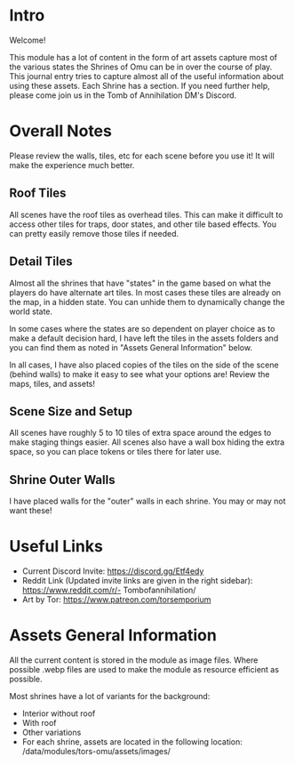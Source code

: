 # Intro
Welcome!

This module has a lot of content in the form of art assets capture most of the various states the Shrines of Omu can be in over the course of play. This journal entry tries to capture almost all of the useful information about using these assets. Each Shrine has a section. If you need further help, please come join us in the Tomb of Annihilation DM's Discord.

# Overall Notes
Please review the walls, tiles, etc for each scene before you use it! It will make the experience much better.

## Roof Tiles
All scenes have the roof tiles as overhead tiles. This can make it difficult to access other tiles for traps, door states, and other tile based effects. You can pretty easily remove those tiles if needed.

## Detail Tiles
Almost all the shrines that have "states" in the game based on what the players do have alternate art tiles. In most cases these tiles are already on the map, in a hidden state. You can unhide them to dynamically change the world state.

In some cases where the states are so dependent on player choice as to make a default decision hard, I have left the tiles in the assets folders and you can find them as noted in "Assets General Information" below.

In all cases, I have also placed copies of the tiles on the side of the scene (behind walls) to make it easy to see what your options are! Review the maps, tiles, and assets!

## Scene Size and Setup
All scenes have roughly 5 to 10 tiles of extra space around the edges to make staging things easier. All scenes also have a wall box hiding the extra space, so you can place tokens or tiles there for later use.

## Shrine Outer Walls
I have placed walls for the "outer" walls in each shrine. You may or may not want these!

# Useful Links
- Current Discord Invite: https://discord.gg/Etf4edy
- Reddit Link (Updated invite links are given in the right sidebar): https://www.reddit.com/r/- Tombofannihilation/
- Art by Tor: https://www.patreon.com/torsemporium

# Assets General Information
All the current content is stored in the module as image files. Where possible .webp files are used to make the module as resource efficient as possible.

Most shrines have a lot of variants for the background:
- Interior without roof
- With roof
- Other variations
- For each shrine, assets are located in the following location: /data/modules/tors-omu/assets/images/<shrine name>